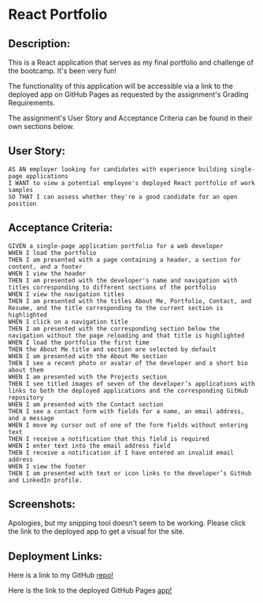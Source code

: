 # React Portfolio

## Description:

This is a React application that serves as my final portfolio and challenge of the bootcamp. It's been very fun!

The functionality of this application will be accessible via a link to the deployed app on GitHub Pages as requested by the assignment's Grading Requirements.

The assignment's User Story and Acceptance Criteria can be found in their own sections below.

## User Story:

```
AS AN employer looking for candidates with experience building single-page applications
I WANT to view a potential employee's deployed React portfolio of work samples
SO THAT I can assess whether they're a good candidate for an open position
```

## Acceptance Criteria:

```
GIVEN a single-page application portfolio for a web developer
WHEN I load the portfolio
THEN I am presented with a page containing a header, a section for content, and a footer
WHEN I view the header
THEN I am presented with the developer's name and navigation with titles corresponding to different sections of the portfolio
WHEN I view the navigation titles
THEN I am presented with the titles About Me, Portfolio, Contact, and Resume, and the title corresponding to the current section is highlighted
WHEN I click on a navigation title
THEN I am presented with the corresponding section below the navigation without the page reloading and that title is highlighted
WHEN I load the portfolio the first time
THEN the About Me title and section are selected by default
WHEN I am presented with the About Me section
THEN I see a recent photo or avatar of the developer and a short bio about them
WHEN I am presented with the Projects section
THEN I see titled images of seven of the developer’s applications with links to both the deployed applications and the corresponding GitHub repository
WHEN I am presented with the Contact section
THEN I see a contact form with fields for a name, an email address, and a message
WHEN I move my cursor out of one of the form fields without entering text
THEN I receive a notification that this field is required
WHEN I enter text into the email address field
THEN I receive a notification if I have entered an invalid email address
WHEN I view the footer
THEN I am presented with text or icon links to the developer’s GitHub and LinkedIn profile.
```

## Screenshots:
Apologies, but my snipping tool doesn't seem to be working. Please click the link to the deployed app to get a visual for the site.

## Deployment Links:

Here is a link to my GitHub [repo!](https://github.com/roldanmoncada/react-portfolio)

Here is the link to the deployed GitHub Pages [app!](PLACEHOLDER)